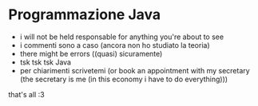 # Programmazione Java

* i will not be held responsable for anything you're about to see
* i commenti sono a caso (ancora non ho studiato la teoria)
* there might be errors ((quasi) sicuramente)
* tsk tsk tsk Java
* per chiarimenti scrivetemi (or book an appointment with my secretary (the secretary is me (in this economy i have to do everything)))

that's all :3

